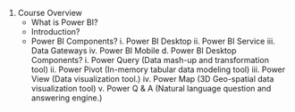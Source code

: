 1.	Course Overview
    - What is Power BI?
    - Introduction?
    - Power BI Components?
i.	Power BI Desktop
ii.	Power BI Service
iii.	Data Gateways
iv.	Power BI Mobile
d.	Power BI Desktop Components?
i.	Power Query (Data mash-up and transformation tool)
ii.	Power Pivot (In-memory tabular data modeling tool)
iii.	Power View (Data visualization tool.)
iv.	Power Map (3D Geo-spatial data visualization tool)
v.	Power Q & A (Natural language question and answering engine.)
